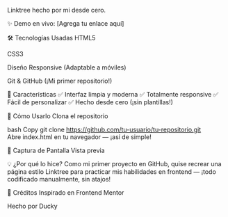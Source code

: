 Linktree hecho por mi desde cero.

✨ Demo en vivo: [Agrega tu enlace aquí]

🛠️ Tecnologías Usadas
HTML5

CSS3 

Diseño Responsive (Adaptable a móviles)

Git & GitHub (¡Mi primer repositorio!)

🎯 Características
✅ Interfaz limpia y moderna
✅ Totalmente responsive
✅ Fácil de personalizar
✅ Hecho desde cero (¡sin plantillas!)

🚀 Cómo Usarlo
Clona el repositorio

bash
Copy
git clone https://github.com/tu-usuario/tu-repositorio.git  
Abre index.html en tu navegador — ¡así de simple!

📸 Captura de Pantalla
Vista previa

💡 ¿Por qué lo hice?
Como mi primer proyecto en GitHub, quise recrear una página estilo Linktree para practicar mis habilidades en frontend — ¡todo codificado manualmente, sin atajos!

🙏 Créditos
Inspirado en Frontend Mentor

Hecho por Ducky
